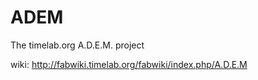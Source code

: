 # ADEM
The timelab.org A.D.E.M. project

wiki: http://fabwiki.timelab.org/fabwiki/index.php/A.D.E.M
